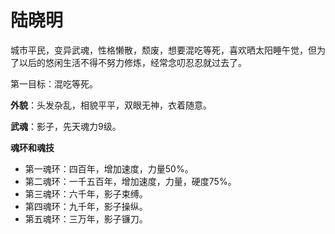 # 陆晓明

城市平民，变异武魂，性格懒散，颓废，想要混吃等死，喜欢晒太阳睡午觉，但为了以后的悠闲生活不得不努力修炼，经常念叨忍忍就过去了。

第一目标：混吃等死。

**外貌**：头发杂乱，相貌平平，双眼无神，衣着随意。

**武魂**：影子，先天魂力9级。

**魂环和魂技**
* 第一魂环：四百年，增加速度，力量50%。
* 第二魂环：一千五百年，增加速度，力量，硬度75%。
* 第三魂环：六千年，影子束缚。
* 第四魂环：九千年，影子操纵。
* 第五魂环：三万年，影子镰刀。